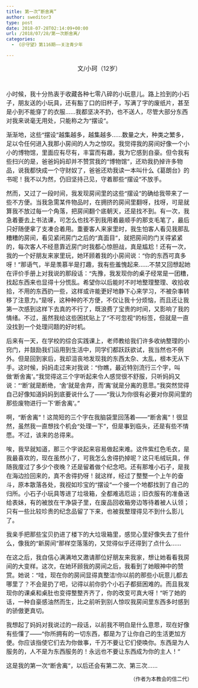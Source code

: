 ```yaml
---
title: 第一次“断舍离”
author: sweditor3
type: post
date: 2018-07-28T02:14:09+00:00
url: /2018/07/28/第一次断舍离/
categories:
  - 《＠守望》第116期——关注青少年

---
```

<p style="text-align: center;">
  <span style="font-size: 12pt;">文/小珂（12岁）</span>
</p>

&nbsp;

<span style="font-size: 12pt;">小时候，我十分热衷于收藏各种七零八碎的小玩意儿。路上捡到的小石子，朋友送的小玩具，还有豁了口的旧杯子，写满了字的废纸片，甚至是小到不能穿了的衣服……我都坚决不扔，也不送人，尽管大部分东西对我来说毫无用处，只能称之为“摆设”。</span>

<span style="font-size: 12pt;">渐渐地，这些“摆设”越集越多，越集越多……数量之大，种类之繁多，足以令任何进入我那小房间的人为之惊叹。我觉得我的房间好像一个小小的博物馆，里面应有尽有，丰富而有趣，我为它感到自豪。但令我有些扫兴的是，爸爸妈妈却并不赞赏我的“博物馆”，还劝我扔掉许多物品，说我都快成一个守财奴了，爸爸还劝我读一本叫什么《葛朗台》的书呢！我不以为然，仍旧坚持己见，守着那些“摆设”不放手。</span>

<span style="font-size: 12pt;">然而，又过了一段时间，我发现房间里的这些“摆设”的确给我带来了一些不方便。当我急需某件物品时，在拥挤的房间里翻呀，找呀，可是就算我不放过每一个角落，把房间翻个底朝天，还是找不到。有一次，我急着要去上书法课，可怎么也找不到我用着最顺手的那支毛笔了，最后只好随便拿了支凑合着用。重要客人来家里时，我生怕客人看见我那乱糟糟的房间，看见紧闭房门之后的“真面目”，就把房间的门关得紧紧的，每次客人不经意靠近房门时我都心惊胆战，真是尴尬！还有一次，我的一个好朋友来家里玩，她环顾着我的小房间说：“你的东西可真多呀！”那语气，半是羡慕半是打趣，我有些羞愧起来……不禁又回想起她在评价手册上对我说的那段话：“先豫，我发现你的桌子经常是一团糟，找起东西来也显得十分慌乱。希望你以后能时不时地整理整理、收拾收拾，不用的东西扔一些，这样或许能更好地静下心来学习，不被杂事转移了注意力。”是呀，这种种的不方便，不仅让我十分烦恼，而且还让我第一次感到这样下去真的不行了，既浪费了宝贵的时间，又影响了我的情绪。不过，虽然我给这些困扰贴上了“不可忽视”的标签，但就是一直没找到一个处理问题的好时机。</span>

<span style="font-size: 12pt;">后来有一天，在学校的综合实践课上，老师教给我们许多收纳整理的小窍门，并鼓励我们运用到生活中，同学们都跃跃欲试，我当然也不例外。但是回到家后，我却沮丧地发现我的东西太杂、太乱，根本无从下手。这时候，妈妈走过来对我说：“你瞧，最近特别流行三个字，叫做‘断舍离’。”我觉得这三个字听起来令人感觉很不舒服，只听妈妈又说：“‘断’就是断绝，‘舍’就是舍弃，而‘离’就是分离的意思。”我突然觉得自己好像知道妈妈到底要说什么了——“我认为你很有必要对你房间里的那些废物进行一下‘断舍离’。”</span>

<span style="font-size: 12pt;">啊，“断舍离”！这简短的三个字在我脑袋里回荡着——“断舍离”！很显然，虽然我一直想找个机会“处理一下”，但是事到临头，还是有些不情愿。不过，该来的总得来。</span>

<span style="font-size: 12pt;">唉，我早就知道，那三个字说起来容易做起来难。这件紫红色毛衣，是我最喜欢的，现在虽然小了，可我怎么舍得扔掉呢？这只毛绒玩具，伴随我度过了多少个夜晚？还是留着做个纪念吧。还有那堆小石子，是我在海边捡回来的，真不舍得扔呀！就这样，经过了整整一个上午的奋斗，原本散落各处，我视如珍宝的“摆设”一个接一个地都找到了自己的归所。小石子小玩具等进了垃圾箱，全都难逃厄运；旧衣服有的准备送给表妹，有的被放在干净袋子里，在废品回收箱旁边等待着被人认领；只有一些比较珍贵的纪念品留了下来，也被我整理得见不到什么影儿了。</span>

<span style="font-size: 12pt;">我亲手把那些宝贝扔进了楼下的大垃圾箱里，感觉心里好像失去了些什么，像我的“新房间”那样空落落的，又觉得似乎还得到了点什么……</span>

<span style="font-size: 12pt;">在这之后，我自信心满满地又邀请那位好朋友来我家，想让她看看我房间的大变样。这次，在她环顾我的房间之后，我看到了她眼神中的赞赏。她说：“哇，现在你的房间显得真整洁!你以前的那些小玩意儿都去哪里了？不会是扔了吧，记得以前你扔个小石子都挺困难的。而且我发现你的课桌和桌肚也变得整整齐齐了，你的改变可真大呀！”听了她的话，一种自豪感油然而生，比之前听到别人惊叹我房间里东西多时感到的骄傲更真切。</span>

<span style="font-size: 12pt;">我想起了妈妈对我说过的一段话，以前我不明白是什么意思，现在好像有些懂了——“你所拥有的一切东西，都是为了让你自己的生活更加方便。你应该指使它们去为你做事，千万不要让它们使唤你。东西是为人服务的，人不是为东西服务的！永远也不要让东西成为你的主人！”</span>

<span style="font-size: 12pt;">这是我的第一次“断舍离”，以后还会有第二次、第三次……</span>

<p style="text-align: right;">
  （作者为本教会的信二代）
</p>